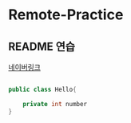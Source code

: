 # Remote-Practice

## README 연습

[네이버링크](https://www.naver.com)

```java

public class Hello{

    private int number
}

```
